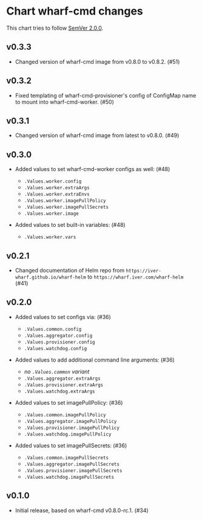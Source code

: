 # Chart wharf-cmd changes

This chart tries to follow [SemVer 2.0.0](https://semver.org/).

<!--
	When composing new changes to this list, try to follow convention.

	Since PR #6 we no longer specify WIP or date per version, in contrast to how
	we operate in our other iver-wharf repos. All changes are published as soon
	as they hit the master branch.

	A good source on conventions can be found here:
	https://changelog.md/
-->

## v0.3.3

- Changed version of wharf-cmd image from v0.8.0 to v0.8.2. (#51)

## v0.3.2

- Fixed templating of wharf-cmd-provisioner's config of ConfigMap name to
  mount into wharf-cmd-worker. (#50)

## v0.3.1

- Changed version of wharf-cmd image from latest to v0.8.0. (#49)

## v0.3.0

- Added values to set wharf-cmd-worker configs as well: (#48)

  - `.Values.worker.config`
  - `.Values.worker.extraArgs`
  - `.Values.worker.extraEnvs`
  - `.Values.worker.imagePullPolicy`
  - `.Values.worker.imagePullSecrets`
  - `.Values.worker.image`

- Added values to set built-in variables: (#48)

  - `.Values.worker.vars`

## v0.2.1

- Changed documentation of Helm repo from
  `https://iver-wharf.github.io/wharf-helm` to
  `https://wharf.iver.com/wharf-helm` (#41)

## v0.2.0

- Added values to set configs via: (#36)

  - `.Values.common.config`
  - `.Values.aggregator.config`
  - `.Values.provisioner.config`
  - `.Values.watchdog.config`

- Added values to add additional command line arguments: (#36)

  - *no `.Values.common` variant*
  - `.Values.aggregator.extraArgs`
  - `.Values.provisioner.extraArgs`
  - `.Values.watchdog.extraArgs`

- Added values to set imagePullPolicy: (#36)

  - `.Values.common.imagePullPolicy`
  - `.Values.aggregator.imagePullPolicy`
  - `.Values.provisioner.imagePullPolicy`
  - `.Values.watchdog.imagePullPolicy`

- Added values to set imagePullSecrets: (#36)

  - `.Values.common.imagePullSecrets`
  - `.Values.aggregator.imagePullSecrets`
  - `.Values.provisioner.imagePullSecrets`
  - `.Values.watchdog.imagePullSecrets`

## v0.1.0

- Initial release, based on wharf-cmd v0.8.0-rc.1. (#34)

